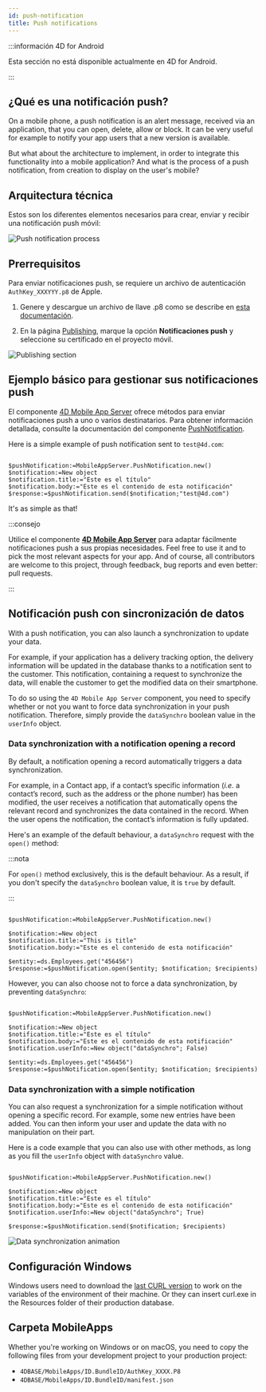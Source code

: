 ```yaml
---
id: push-notification
title: Push notifications
---
```


:::información 4D for Android

Esta sección no está disponible actualmente en 4D for Android.

:::

## ¿Qué es una notificación push?

On a mobile phone, a push notification is an alert message, received via an application, that you can open, delete, allow or block. It can be very useful for example to notify your app users that a new version is available.

But what about the architecture to implement, in order to integrate this functionality into a mobile application? And what is the process of a push notification, from creation to display on the user's mobile?

## Arquitectura técnica

Estos son los diferentes elementos necesarios para crear, enviar y recibir una notificación push móvil:

![Push notification process](img/4D-for-ios-push-notification.png)

## Prerrequisitos

Para enviar notificaciones push, se requiere un archivo de autenticación `AuthKey_XXXYYY.p8` de Apple.

1. Genere y descargue un archivo de llave .p8 como se describe en [esta documentación](https://github.com/4d-for-ios/4D-Mobile-App-Server/blob/master/Documentation/Generate_p8.md).

2. En la página [Publishing](../project-definition/publishing), marque la opción **Notificaciones push** y seleccione su certificado en el proyecto móvil.

![Publishing section](img/push-notification-publishing-section.png)


## Ejemplo básico para gestionar sus notificaciones push

El componente [4D Mobile App Server](https://github.com/4d-for-ios/4D-Mobile-App-Server/tree/master) ofrece métodos para enviar notificaciones push a uno o varios destinatarios. Para obtener información detallada, consulte la documentación del componente [PushNotification](https://github.com/4d-for-ios/4D-Mobile-App-Server/blob/master/Documentation/Classes/PushNotification.md).

Here is a simple example of push notification sent to `test@4d.com`:

```4d

$pushNotification:=MobileAppServer.PushNotification.new() 
$notification:=New object 
$notification.title:="Este es el título" 
$notification.body:="Este es el contenido de esta notificación" 
$response:=$pushNotification.send($notification;"test@4d.com")

```

It's as simple as that!

:::consejo

Utilice el componente [**4D Mobile App Server**](https://github.com/4d-for-ios/4D-Mobile-App-Server/blob/master/Documentation/Classes/PushNotification.md) para adaptar fácilmente notificaciones push a sus propias necesidades. Feel free to use it and to pick the most relevant aspects for your app. And of course, all contributors are welcome to this project, through feedback, bug reports and even better: pull requests.

:::

## Notificación push con sincronización de datos

With a push notification, you can also launch a synchronization to update your data.

For example, if your application has a delivery tracking option, the delivery information will be updated in the database thanks to a notification sent to the customer. This notification, containing a request to synchronize the data, will enable the customer to get the modified data on their smartphone.

To do so using the `4D Mobile App Server` component, you need to specify whether or not you want to force data synchronization in your push notification. Therefore, simply provide the `dataSynchro` boolean value in the `userInfo` object.

### Data synchronization with a notification opening a record

By default, a notification opening a record automatically triggers a data synchronization.

For example, in a Contact app, if a contact’s specific information (*i.e.* a contact’s record, such as the address or the phone number) has been modified, the user receives a notification that automatically opens the relevant record and synchronizes the data contained in the record. When the user opens the notification, the contact’s information is fully updated.

Here's an example of the default behaviour, a `dataSynchro` request with the `open()` method:

:::nota

For `open()` method exclusively, this is the default behaviour. As a result, if you don't specify the `dataSynchro` boolean value, it is `true` by default.

:::

```4d

$pushNotification:=MobileAppServer.PushNotification.new()

$notification:=New object
$notification.title:="This is title" 
$notification.body:="Este es el contenido de esta notificación" 

$entity:=ds.Employees.get("456456")
$response:=$pushNotification.open($entity; $notification; $recipients)

```

However, you can also choose not to force a data synchronization, by preventing `dataSynchro`:

```4d

$pushNotification:=MobileAppServer.PushNotification.new()

$notification:=New object
$notification.title:="Este es el título" 
$notification.body:="Este es el contenido de esta notificación" 
$notification.userInfo:=New object("dataSynchro"; False)

$entity:=ds.Employees.get("456456")
$response:=$pushNotification.open($entity; $notification; $recipients)

```

### Data synchronization with a simple notification

You can also request a synchronization for a simple notification without opening a specific record. For example, some new entries have been added. You can then inform your user and update the data with no manipulation on their part.

Here is a code example that you can also use with other methods, as long as you fill the `userInfo` object with `dataSynchro` value.

```4d

$pushNotification:=MobileAppServer.PushNotification.new()

$notification:=New object
$notification.title:="Este es el título" 
$notification.body:="Este es el contenido de esta notificación" 
$notification.userInfo:=New object("dataSynchro"; True)

$response:=$pushNotification.send($notification; $recipients)

```
![Data synchronization animation](img/pushandSynchro.gif)

## Configuración Windows

Windows users need to download the [last CURL version](https://curl.se/download.html) to work on the variables of the environment of their machine. Or they can insert curl.exe in the Resources folder of their production database.

## Carpeta MobileApps

Whether you're working on Windows or on macOS, you need to copy the following files from your development project to your production project:

- `4DBASE/MobileApps/ID.BundleID/AuthKey_XXXX.P8`
- `4DBASE/MobileApps/ID.BundleID/manifest.json`


